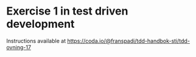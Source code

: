 # Exercise 1 in test driven development

Instructions available at https://coda.io/@franspadi/tdd-handbok-sti/tdd-ovning-17